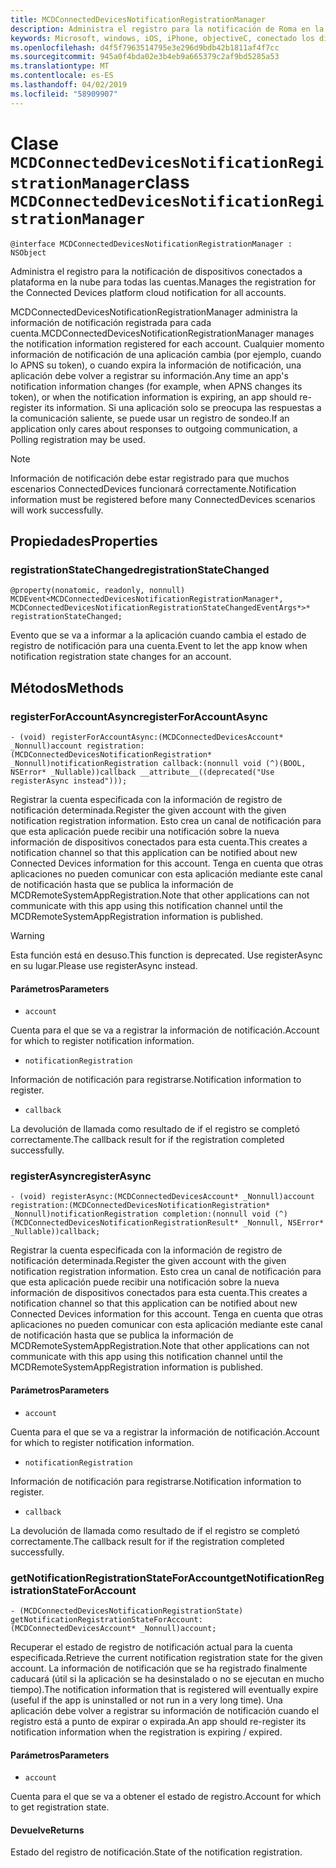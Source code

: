 ```yaml
---
title: MCDConnectedDevicesNotificationRegistrationManager
description: Administra el registro para la notificación de Roma en la nube para todas las cuentas.
keywords: Microsoft, windows, iOS, iPhone, objectiveC, conectado los dispositivos, proyecto Roma
ms.openlocfilehash: d4f5f7963514795e3e296d9bdb42b1811af4f7cc
ms.sourcegitcommit: 945a0f4bda02e3b4eb9a665379c2af9bd5285a53
ms.translationtype: MT
ms.contentlocale: es-ES
ms.lasthandoff: 04/02/2019
ms.locfileid: "58909907"
---
```

# <a name="class-mcdconnecteddevicesnotificationregistrationmanager"></a><span data-ttu-id="b4543-104">Clase `MCDConnectedDevicesNotificationRegistrationManager`</span><span class="sxs-lookup"><span data-stu-id="b4543-104">class `MCDConnectedDevicesNotificationRegistrationManager`</span></span> 

```
@interface MCDConnectedDevicesNotificationRegistrationManager : NSObject
```  
<span data-ttu-id="b4543-105">Administra el registro para la notificación de dispositivos conectados a plataforma en la nube para todas las cuentas.</span><span class="sxs-lookup"><span data-stu-id="b4543-105">Manages the registration for the Connected Devices platform cloud notification for all accounts.</span></span>

<span data-ttu-id="b4543-106">MCDConnectedDevicesNotificationRegistrationManager administra la información de notificación registrada para cada cuenta.</span><span class="sxs-lookup"><span data-stu-id="b4543-106">MCDConnectedDevicesNotificationRegistrationManager manages the notification information registered for each account.</span></span> <span data-ttu-id="b4543-107">Cualquier momento información de notificación de una aplicación cambia (por ejemplo, cuando lo APNS su token), o cuando expira la información de notificación, una aplicación debe volver a registrar su información.</span><span class="sxs-lookup"><span data-stu-id="b4543-107">Any time an app's notification information changes (for example, when APNS changes its token), or when the notification information is expiring, an app should re-register its information.</span></span> <span data-ttu-id="b4543-108">Si una aplicación solo se preocupa las respuestas a la comunicación saliente, se puede usar un registro de sondeo.</span><span class="sxs-lookup"><span data-stu-id="b4543-108">If an application only cares about responses to outgoing communication, a Polling registration may be used.</span></span>

> [!NOTE] 
> <span data-ttu-id="b4543-109">Información de notificación debe estar registrado para que muchos escenarios ConnectedDevices funcionará correctamente.</span><span class="sxs-lookup"><span data-stu-id="b4543-109">Notification information must be registered before many ConnectedDevices scenarios will work successfully.</span></span> 

## <a name="properties"></a><span data-ttu-id="b4543-110">Propiedades</span><span class="sxs-lookup"><span data-stu-id="b4543-110">Properties</span></span>

### <a name="registrationstatechanged"></a><span data-ttu-id="b4543-111">registrationStateChanged</span><span class="sxs-lookup"><span data-stu-id="b4543-111">registrationStateChanged</span></span>
`@property(nonatomic, readonly, nonnull) MCDEvent<MCDConnectedDevicesNotificationRegistrationManager*, MCDConnectedDevicesNotificationRegistrationStateChangedEventArgs*>* registrationStateChanged;`

<span data-ttu-id="b4543-112">Evento que se va a informar a la aplicación cuando cambia el estado de registro de notificación para una cuenta.</span><span class="sxs-lookup"><span data-stu-id="b4543-112">Event to let the app know when notification registration state changes for an account.</span></span> 

## <a name="methods"></a><span data-ttu-id="b4543-113">Métodos</span><span class="sxs-lookup"><span data-stu-id="b4543-113">Methods</span></span>

### <a name="registerforaccountasync"></a><span data-ttu-id="b4543-114">registerForAccountAsync</span><span class="sxs-lookup"><span data-stu-id="b4543-114">registerForAccountAsync</span></span>
`- (void) registerForAccountAsync:(MCDConnectedDevicesAccount* _Nonnull)account registration:(MCDConnectedDevicesNotificationRegistration* _Nonnull)notificationRegistration callback:(nonnull void (^)(BOOL, NSError* _Nullable))callback __attribute__((deprecated("Use registerAsync instead")));`

<span data-ttu-id="b4543-115">Registrar la cuenta especificada con la información de registro de notificación determinada.</span><span class="sxs-lookup"><span data-stu-id="b4543-115">Register the given account with the given notification registration information.</span></span> <span data-ttu-id="b4543-116">Esto crea un canal de notificación para que esta aplicación puede recibir una notificación sobre la nueva información de dispositivos conectados para esta cuenta.</span><span class="sxs-lookup"><span data-stu-id="b4543-116">This creates a notification channel so that this application can be notified about new Connected Devices information for this account.</span></span> <span data-ttu-id="b4543-117">Tenga en cuenta que otras aplicaciones no pueden comunicar con esta aplicación mediante este canal de notificación hasta que se publica la información de MCDRemoteSystemAppRegistration.</span><span class="sxs-lookup"><span data-stu-id="b4543-117">Note that other applications can not communicate with this app using this notification channel until the MCDRemoteSystemAppRegistration information is published.</span></span>

> [!WARNING]
> <span data-ttu-id="b4543-118">Esta función está en desuso.</span><span class="sxs-lookup"><span data-stu-id="b4543-118">This function is deprecated.</span></span> <span data-ttu-id="b4543-119">Use registerAsync en su lugar.</span><span class="sxs-lookup"><span data-stu-id="b4543-119">Please use registerAsync instead.</span></span>

#### <a name="parameters"></a><span data-ttu-id="b4543-120">Parámetros</span><span class="sxs-lookup"><span data-stu-id="b4543-120">Parameters</span></span> 
* `account` 

<span data-ttu-id="b4543-121">Cuenta para el que se va a registrar la información de notificación.</span><span class="sxs-lookup"><span data-stu-id="b4543-121">Account for which to register notification information.</span></span>

* `notificationRegistration` 

<span data-ttu-id="b4543-122">Información de notificación para registrarse.</span><span class="sxs-lookup"><span data-stu-id="b4543-122">Notification information to register.</span></span>

* `callback` 

<span data-ttu-id="b4543-123">La devolución de llamada como resultado de if el registro se completó correctamente.</span><span class="sxs-lookup"><span data-stu-id="b4543-123">The callback result for if the registration completed successfully.</span></span>

### <a name="registerasync"></a><span data-ttu-id="b4543-124">registerAsync</span><span class="sxs-lookup"><span data-stu-id="b4543-124">registerAsync</span></span>
`- (void) registerAsync:(MCDConnectedDevicesAccount* _Nonnull)account registration:(MCDConnectedDevicesNotificationRegistration* _Nonnull)notificationRegistration completion:(nonnull void (^)(MCDConnectedDevicesNotificationRegistrationResult* _Nonnull, NSError* _Nullable))callback;`

<span data-ttu-id="b4543-125">Registrar la cuenta especificada con la información de registro de notificación determinada.</span><span class="sxs-lookup"><span data-stu-id="b4543-125">Register the given account with the given notification registration information.</span></span> <span data-ttu-id="b4543-126">Esto crea un canal de notificación para que esta aplicación puede recibir una notificación sobre la nueva información de dispositivos conectados para esta cuenta.</span><span class="sxs-lookup"><span data-stu-id="b4543-126">This creates a notification channel so that this application can be notified about new Connected Devices information for this account.</span></span> <span data-ttu-id="b4543-127">Tenga en cuenta que otras aplicaciones no pueden comunicar con esta aplicación mediante este canal de notificación hasta que se publica la información de MCDRemoteSystemAppRegistration.</span><span class="sxs-lookup"><span data-stu-id="b4543-127">Note that other applications can not communicate with this app using this notification channel until the MCDRemoteSystemAppRegistration information is published.</span></span>

#### <a name="parameters"></a><span data-ttu-id="b4543-128">Parámetros</span><span class="sxs-lookup"><span data-stu-id="b4543-128">Parameters</span></span> 
* `account` 

<span data-ttu-id="b4543-129">Cuenta para el que se va a registrar la información de notificación.</span><span class="sxs-lookup"><span data-stu-id="b4543-129">Account for which to register notification information.</span></span>

* `notificationRegistration` 

<span data-ttu-id="b4543-130">Información de notificación para registrarse.</span><span class="sxs-lookup"><span data-stu-id="b4543-130">Notification information to register.</span></span>

* `callback` 

<span data-ttu-id="b4543-131">La devolución de llamada como resultado de if el registro se completó correctamente.</span><span class="sxs-lookup"><span data-stu-id="b4543-131">The callback result for if the registration completed successfully.</span></span>

### <a name="getnotificationregistrationstateforaccount"></a><span data-ttu-id="b4543-132">getNotificationRegistrationStateForAccount</span><span class="sxs-lookup"><span data-stu-id="b4543-132">getNotificationRegistrationStateForAccount</span></span>
`- (MCDConnectedDevicesNotificationRegistrationState) getNotificationRegistrationStateForAccount:(MCDConnectedDevicesAccount* _Nonnull)account;`

<span data-ttu-id="b4543-133">Recuperar el estado de registro de notificación actual para la cuenta especificada.</span><span class="sxs-lookup"><span data-stu-id="b4543-133">Retrieve the current notification registration state for the given account.</span></span> <span data-ttu-id="b4543-134">La información de notificación que se ha registrado finalmente caducará (útil si la aplicación se ha desinstalado o no se ejecutan en mucho tiempo).</span><span class="sxs-lookup"><span data-stu-id="b4543-134">The notification information that is registered will eventually expire (useful if the app is uninstalled or not run in a very long time).</span></span> <span data-ttu-id="b4543-135">Una aplicación debe volver a registrar su información de notificación cuando el registro está a punto de expirar o expirada.</span><span class="sxs-lookup"><span data-stu-id="b4543-135">An app should re-register its notification information when the registration is expiring / expired.</span></span> 

#### <a name="parameters"></a><span data-ttu-id="b4543-136">Parámetros</span><span class="sxs-lookup"><span data-stu-id="b4543-136">Parameters</span></span> 
* `account`

<span data-ttu-id="b4543-137">Cuenta para el que se va a obtener el estado de registro.</span><span class="sxs-lookup"><span data-stu-id="b4543-137">Account for which to get registration state.</span></span>

#### <a name="returns"></a><span data-ttu-id="b4543-138">Devuelve</span><span class="sxs-lookup"><span data-stu-id="b4543-138">Returns</span></span>

<span data-ttu-id="b4543-139">Estado del registro de notificación.</span><span class="sxs-lookup"><span data-stu-id="b4543-139">State of the notification registration.</span></span>
